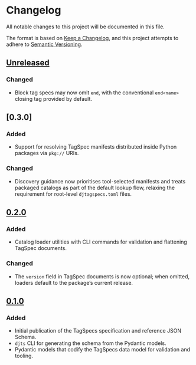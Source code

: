 # Changelog

All notable changes to this project will be documented in this file.

The format is based on [Keep a Changelog](https://keepachangelog.com/en/1.0.0/),
and this project attempts to adhere to [Semantic Versioning](https://semver.org/spec/v2.0.0.html).

<!--
## [${version}]
### Added - for new features
### Changed - for changes in existing functionality
### Deprecated - for soon-to-be removed features
### Removed - for now removed features
### Fixed - for any bug fixes
### Security - in case of vulnerabilities
[${version}]: https://github.com/joshuadavidthomas/djtagspecs/releases/tag/v${version}
-->

## [Unreleased]

### Changed

- Block tag specs may now omit `end`, with the conventional `end<name>` closing tag provided by default.

## [0.3.0]

### Added

- Support for resolving TagSpec manifests distributed inside Python packages via `pkg://` URIs.

### Changed

- Discovery guidance now prioritises tool-selected manifests and treats packaged catalogs as part of the default lookup flow, relaxing the requirement for root-level `djtagspecs.toml` files.

## [0.2.0]

### Added

- Catalog loader utilities with CLI commands for validation and flattening TagSpec documents.

### Changed

- The `version` field in TagSpec documents is now optional; when omitted, loaders default to the package’s current release.

## [0.1.0]

### Added

- Initial publication of the TagSpecs specification and reference JSON Schema.
- `djts` CLI for generating the schema from the Pydantic models.
- Pydantic models that codify the TagSpecs data model for validation and tooling.

[unreleased]: https://github.com/joshuadavidthomas/djtagspecs/compare/v0.3.0...HEAD
[0.1.0]: https://github.com/joshuadavidthomas/djtagspecs/releases/tag/v0.1.0
[0.2.0]: https://github.com/joshuadavidthomas/djtagspecs/releases/tag/v0.2.0
[0.2.0]: https://github.com/joshuadavidthomas/djtagspecs/releases/tag/v0.3.0

